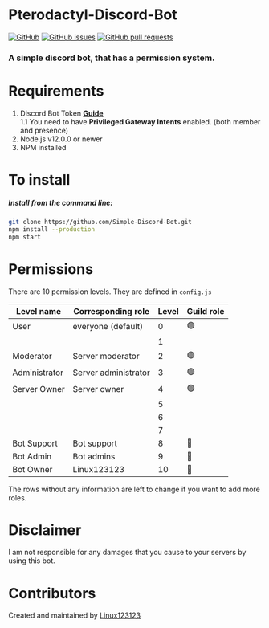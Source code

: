 # Pterodactyl-Discord-Bot

[![GitHub](https://img.shields.io/github/license/linux123123/Simple-Discord-Bot)](https://github.com/Linux123123/Simple-Discord-Bot/blob/main/LICENSE)
[![GitHub issues](https://img.shields.io/github/issues/linux123123/Simple-Discord-Bot)](https://github.com/Linux123123/Simple-Discord-Bot/issues)
[![GitHub pull requests](https://img.shields.io/github/issues-pr/linux123123/Simple-Discord-Bot)](https://github.com/Linux123123/Simple-Discord-Bot/pulls)

<h3>A simple discord bot, that has a permission system.</h3>

# Requirements

1. Discord Bot Token **[Guide](https://discordjs.guide/preparations/setting-up-a-bot-application.html#creating-your-bot)**<br>
1.1 You need to have **Privileged Gateway Intents** enabled. (both member and presence)
2. Node.js v12.0.0 or newer
3. NPM installed

# To install

<h5>Install from the command line:</h5>

```bash
git clone https://github.com/Simple-Discord-Bot.git
npm install --production
npm start
```

# Permissions

There are 10 permission levels. They are defined in `config.js`

| Level name    	| Corresponding role   	| Level 	| Guild role     	|
|---------------	|----------------------	|-------	|----------------	|
| User          	| everyone (default)   	| 0     	| :green_circle: 	|
|               	|                      	| 1     	|                	|
| Moderator     	| Server moderator     	| 2     	| :green_circle: 	|
| Administrator 	| Server administrator 	| 3     	| :green_circle: 	|
| Server Owner  	| Server owner         	| 4     	| :green_circle: 	|
|               	|                      	| 5     	|                	|
|               	|                      	| 6     	|                	|
|               	|                      	| 7     	|                	|
| Bot Support   	| Bot support          	| 8     	| :red_circle:   	|
| Bot Admin     	| Bot admins           	| 9     	| :red_circle:   	|
| Bot Owner     	| Linux123123          	| 10    	| :red_circle:   	|

The rows without any information are left to change if you want to add more roles.

# Disclaimer
I am not responsible for any damages that you cause to your servers by using this bot.

# Contributors
Created and maintained by [Linux123123](https://github.com/linux123123)
